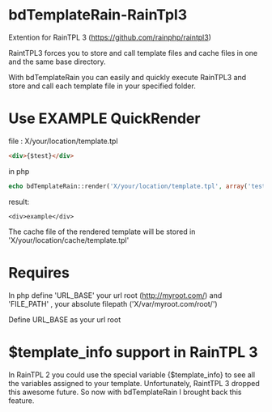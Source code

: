 bdTemplateRain-RainTpl3
=======================

Extention for RainTPL 3 (https://github.com/rainphp/raintpl3)

RaintTPL3 forces you to store and call template files and cache files in one and the same base directory.

With bdTemplateRain you can easily and quickly execute RainTPL3 and store and call each template file in your specified folder.


Use EXAMPLE QuickRender
=======================

file : X/your/location/template.tpl 
```html
<div>{$test}</div>
```

in php
```php
echo bdTemplateRain::render('X/your/location/template.tpl', array('test'=>'example'));
```

result:
```
<div>example</div>
```

The cache file of the rendered template will be stored in 'X/your/location/cache/template.tpl'


Requires
=======================
In php define 'URL_BASE' your url root (http://myroot.com/) and 'FILE_PATH' , your absolute filepath ('X/var/myroot.com/root/')

Define URL_BASE as your url root


$template_info support in RainTPL 3
=======================
In RainTPL 2 you could use the special variable {$template_info} to see all the variables assigned to your template.
Unfortunately, RaintTPL 3 dropped this awesome future. So now with bdTemplateRain I brought back this feature.

